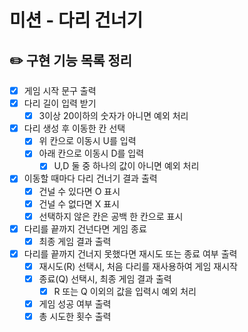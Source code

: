 # 미션 - 다리 건너기

## ✏️ 구현 기능 목록 정리

- [X] 게임 시작 문구 출력
- [X] 다리 길이 입력 받기
  - [X] 3이상 20이하의 숫자가 아니면 예외 처리
- [X] 다리 생성 후 이동한 칸 선택
  - [X] 위 칸으로 이동시 U를 입력
  - [X] 아래 칸으로 이동시 D를 입력
    - [X] U,D 둘 중 하나의 값이 아니면 예외 처리
- [X] 이동할 때마다 다리 건너기 결과 출력
  - [X] 건널 수 있다면 O 표시
  - [X] 건널 수 없다면 X 표시
  - [X] 선택하지 않은 칸은 공백 한 칸으로 표시
- [X] 다리를 끝까지 건넌다면 게임 종료
  - [X] 최종 게임 결과 출력
- [X] 다리를 끝까지 건너지 못했다면 재시도 또는 종료 여부 출력
  - [X] 재시도(R) 선택시, 처음 다리를 재사용하여 게임 재시작
  - [X] 종료(Q) 선택시, 최종 게임 결과 출력
    - [X] R 또는 Q 이외의 값을 입력시 예외 처리
  - [X] 게임 성공 여부 출력
  - [X] 총 시도한 횟수 출력